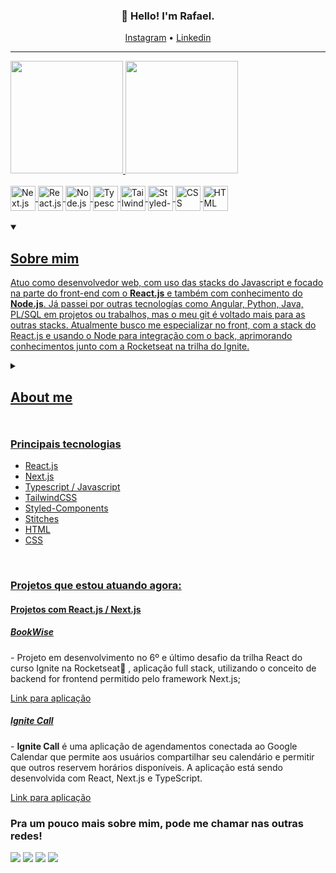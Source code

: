 <h3 align="center">👋 Hello! I'm Rafael.</h3>

<p align="center">
  <a href="https://www.instagram.com/rafael.mts/">Instagram</a> •
  <a href="https://www.linkedin.com/in/rafaelimatos/">Linkedin</a>
</p>

---

<div>
  <a href="https://github.com/RafaelMatos">
  <img height="180em" src="https://github-readme-stats.vercel.app/api?username=RafaelMatos&show_icons=true&theme=tokyonight&include_all_commits=true&count_private=true"/>
  <img height="180em" src="https://github-readme-stats.vercel.app/api/top-langs/?username=RafaelMatos&layout=compact&count_private=false&langs_count=6&theme=tokyonight"/>
</div>
<div style="display: inline_block"><br>


  <img align="center" alt="Next.js" height="40" width="40" src="https://seeklogo.com/images/N/next-js-icon-logo-EE302D5DBD-seeklogo.com.png" />
  <img align="center" alt="React.js" height="40" width="40" src="https://cdn.jsdelivr.net/gh/devicons/devicon/icons/react/react-original.svg" />
  <img align="center" alt="Node.js" height="40" width="40" src="https://cdn.jsdelivr.net/gh/devicons/devicon/icons/nodejs/nodejs-plain.svg" />
  <img align="center" alt="Typescript" height="40" width="40" src="https://cdn.jsdelivr.net/gh/devicons/devicon/icons/typescript/typescript-plain.svg" />
  <img align="center" alt="TailwindCSS" height="40" width="40" src="https://seeklogo.com/images/T/tailwind-css-logo-5AD4175897-seeklogo.com.png">
  <img align="center" alt="Styled-components" height="40" width="40" src="https://img.jsdelivr.com/raw.githubusercontent.com/styled-components/brand/master/styled-components.png">
  <img align="center" alt="CSS" height="40" width="40" src="https://seeklogo.com/images/C/css3-logo-8724075274-seeklogo.com.png">
  <img align="center" alt="HTML" height="40" width="40" src="https://seeklogo.com/images/H/html5-logo-EF92D240D7-seeklogo.com.png">
</div>
 <br>

   <details open>
    <summary><h2>Sobre mim</h2></summary>
    <p>Atuo como desenvolvedor web, com uso das stacks do Javascript e focado na parte do front-end com o <strong>React.js</strong> e também com conhecimento do <strong>Node.js</strong>. Já passei por outras tecnologías como Angular, Python, Java, PL/SQL em projetos ou trabalhos, mas o meu git é voltado mais para as outras stacks. Atualmente busco me especializar no front, com a stack do React.js e usando o Node para integração com o back, aprimorando conhecimentos junto com a Rocketseat na trilha do Ignite.</p>
</details>
<details>
<summary><h2>About me<h2></summary>
    <p>I work as a web developer, using JavaScript stacks and focusing on the front-end with React.js. I also have knowledge of Node.js. I have experience with other technologies such as Angular, Python, Java, PL/SQL in various projects or assignments, but my primary focus is on other stacks. Currently, I am aiming to specialize in the front-end, specifically with the React.js stack, and utilizing Node.js for backend integration. I am enhancing my skills through the Ignite track with Rocketseat.</p>
</details>

  <h3>Principais tecnologias</h3>
  <ul>
    <li>React.js</li>
    <li>Next.js</li>
    <li>Typescript / Javascript</li>
    <li>TailwindCSS</li>
    <li>Styled-Components</li>
    <li>Stitches</li>
    <li>HTML</li>
    <li>CSS</li>
  </ul>
<!--   <h2>Sobre mim</h2>
  <p>Atuo como desenvolvedor web, com uso das stacks do Javascript e focado na parte do front-end com o <strong>React.js</strong> e também com conhecimento do <strong>Node.js</strong>. Já passei por outras tecnologías como Angular, Python, Java, PL/SQL em projetos ou trabalhos, mas o meu git é voltado mais para as outras stacks. Atualmente busco me especializar no front, com a stack a React.js e usando o node para integração com o back, aprimorando conhecimentos junto com a Rocketseat na trilha do Ignite.</p> -->
 <br>
  <h3>Projetos que estou atuando agora:</h3>
  
  <h4>
<!--     <a href="https://github.com/RafaelMatos/design-system" target="_blank"> -->
      Projetos com React.js / Next.js
<!--     </a> -->
  </h4>

   <h5>
    <a href="https://github.com/RafaelMatos/bookwise" target="_blank">
      BookWise
    </a> 
  </h5>
  <p>
    - Projeto em desenvolvimento no 6º e último desafio da trilha React do curso Ignite na Rocketseat🚀 , aplicação full stack, utilizando o conceito de backend for frontend permitido pelo framework Next.js;
  </p>
  <a href="https://bookwise-rm.vercel.app/">Link para aplicação</a>
   <h5>
    <a href="https://github.com/RafaelMatos/ignite-call" target="_blank">
      Ignite Call
    </a> 
  </h5>
  <p>
    - <b>Ignite Call</b> é uma aplicação de agendamentos conectada ao Google Calendar que permite aos usuários compartilhar seu calendário e permitir que outros reservem horários disponíveis. A aplicação está sendo desenvolvida com React, Next.js e TypeScript.
  </p> 
    <a href="https://ignite-call-rm.vercel.app/">Link para aplicação</a>
  

  

    
  <h3> Pra um pouco mais sobre mim, pode me chamar nas outras redes! </h3>

 
  
 
<div> 
<!--   <a href="https://instagram.com/RafaelMatos" target="_blank"><img src="https://img.shields.io/badge/-Instagram-%23E4405F?style=for-the-badge&logo=instagram&logoColor=white" target="_blank"></a> -->
<!--  <a href="https://discord.gg/5DVhGKVf4h" target="_blank"><img src="https://img.shields.io/badge/Discord-7289DA?style=for-the-badge&logo=discord&logoColor=white" target="_blank"></a>  -->
  
  <a href="https://www.linkedin.com/in/rafaelimatos/" target="_blank"><img src="https://img.shields.io/badge/-LinkedIn-%230077B5?style=for-the-badge&logo=linkedin&logoColor=white" target="_blank"></a>
  <a href="https://app.rocketseat.com.br/me/rafael-matos-1578306809" target="_blank"><img src="https://img.shields.io/badge/-Rocketseat-8257E5?style=for-the-badge&logo=spaceship&logoColor=white" target="_blank"></a>
   <a href = "mailto:rafael-matos@outlook.com" target="_blank"><img src="https://img.shields.io/badge/-Outlook-0F6CBD?style=for-the-badge&logo=microsoftoutlook&logoColor=white" target="_blank"></a>
  <a href = "mailto:rafaelibiapina2@gmail.com" target="_blank"><img src="https://img.shields.io/badge/-Gmail-%23333?style=for-the-badge&logo=gmail&logoColor=white" target="_blank"></a>
 
 <!--  ![Snake animation](https://github.com/RafaelMatos/RafaelMatos/blob/output/github-contribution-grid-snake.svg)  -->

</div>
